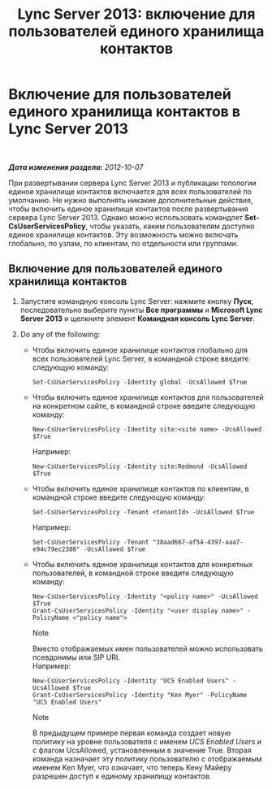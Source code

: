 ﻿---
title: 'Lync Server 2013: включение для пользователей единого хранилища контактов'
TOCTitle: Включение для пользователей единого хранилища контактов
ms:assetid: 7b46a01f-beb5-4a33-adb0-35f0502b168d
ms:mtpsurl: https://technet.microsoft.com/ru-ru/library/JJ205024(v=OCS.15)
ms:contentKeyID: 49310286
ms.date: 05/19/2016
mtps_version: v=OCS.15
ms.translationtype: HT
---

# Включение для пользователей единого хранилища контактов в Lync Server 2013

 

_**Дата изменения раздела:** 2012-10-07_

При развертывании сервера Lync Server 2013 и публикации топологии единое хранилище контактов включается для всех пользователей по умолчанию. Не нужно выполнять никакие дополнительные действия, чтобы включить единое хранилище контактов после развертывания сервера Lync Server 2013. Однако можно использовать командлет **Set-CsUserServicesPolicy**, чтобы указать, каким пользователям доступно единое хранилище контактов. Эту возможность можно включать глобально, по узлам, по клиентам, по отдельности или группами.

## Включение для пользователей единого хранилища контактов

1.  Запустите командную консоль Lync Server: нажмите кнопку **Пуск**, последовательно выберите пункты **Все программы** и **Microsoft Lync Server 2013** и щелкните элемент **Командная консоль Lync Server**.

2.  Do any of the following:
    
      - Чтобы включить единое хранилище контактов глобально для всех пользователей Lync Server, в командной строке введите следующую команду:
        
            Set-CsUserServicesPolicy -Identity global -UcsAllowed $True
    
      - Чтобы включить единое хранилище контактов для пользователей на конкретном сайте, в командной строке введите следующую команду:
        
            New-CsUserServicesPolicy -Identity site:<site name> -UcsAllowed $True
        
        Например:
        
            New-CsUserServicesPolicy -Identity site:Redmond -UcsAllowed $True
    
      - Чтобы включить единое хранилище контактов по клиентам, в командной строке введите следующую команду:
        
            Set-CsUserServicesPolicy -Tenant <tenantId> -UcsAllowed $True
        
        Например:
        
            Set-CsUserServicesPolicy -Tenant "38aad667-af54-4397-aaa7-e94c79ec2308" -UcsAllowed $True
    
      - Чтобы включить единое хранилище контактов для конкретных пользователей, в командной строке введите следующую команду:
        
            New-CsUserServicesPolicy -Identity "<policy name>" -UcsAllowed $True
            Grant-CsUserServicesPolicy -Identity "<user display name>" -PolicyName <"policy name">
        
        > [!note]  
        > Вместо отображаемых имен пользователей можно использовать псевдонимы или SIP URI.        
        Например:
        
            New-CsUserServicesPolicy -Identity "UCS Enabled Users" -UcsAllowed $True
            Grant-CsUserServicesPolicy -Identity "Ken Myer" -PolicyName "UCS Enabled Users"
        
        > [!note]  
        > В предыдущем примере первая команда создает новую политику на уровне пользователя с именем <em>UCS Enabled Users</em> и с флагом UcsAllowed, установленным в значение True. Вторая команда назначает эту политику пользователю с отображаемым именем Ken Myer, что означает, что теперь Кену Майеру разрешен доступ к единому хранилищу контактов.
